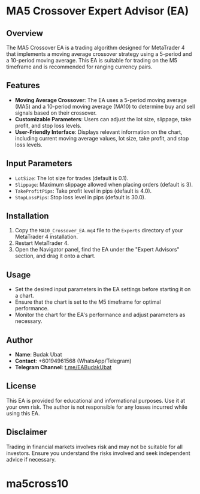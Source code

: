 # MA5 Crossover Expert Advisor (EA)

## Overview
The MA5 Crossover EA is a trading algorithm designed for MetaTrader 4 that implements a moving average crossover strategy using a 5-period and a 10-period moving average. This EA is suitable for trading on the M5 timeframe and is recommended for ranging currency pairs.

## Features
- **Moving Average Crossover**: The EA uses a 5-period moving average (MA5) and a 10-period moving average (MA10) to determine buy and sell signals based on their crossover.
- **Customizable Parameters**: Users can adjust the lot size, slippage, take profit, and stop loss levels.
- **User-Friendly Interface**: Displays relevant information on the chart, including current moving average values, lot size, take profit, and stop loss levels.

## Input Parameters
- `LotSize`: The lot size for trades (default is 0.1).
- `Slippage`: Maximum slippage allowed when placing orders (default is 3).
- `TakeProfitPips`: Take profit level in pips (default is 4.0).
- `StopLossPips`: Stop loss level in pips (default is 30.0).

## Installation
1. Copy the `MA10_Crossover_EA.mq4` file to the `Experts` directory of your MetaTrader 4 installation.
2. Restart MetaTrader 4.
3. Open the Navigator panel, find the EA under the "Expert Advisors" section, and drag it onto a chart.

## Usage
- Set the desired input parameters in the EA settings before starting it on a chart.
- Ensure that the chart is set to the M5 timeframe for optimal performance.
- Monitor the chart for the EA's performance and adjust parameters as necessary.

## Author
- **Name**: Budak Ubat
- **Contact**: +60194961568 (WhatsApp/Telegram)
- **Telegram Channel**: [t.me/EABudakUbat](https://t.me/EABudakUbat)

## License
This EA is provided for educational and informational purposes. Use it at your own risk. The author is not responsible for any losses incurred while using this EA.

## Disclaimer
Trading in financial markets involves risk and may not be suitable for all investors. Ensure you understand the risks involved and seek independent advice if necessary.
# ma5cross10
